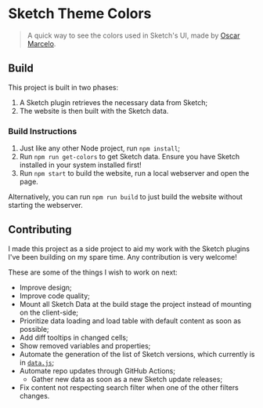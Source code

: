 # Sketch Theme Colors

> A quick way to see the colors used in Sketch's UI, made by [Oscar Marcelo](https://oscarmarcelo.com).



## Build

This project is built in two phases:
1. A Sketch plugin retrieves the necessary data from Sketch;
2. The website is then built with the Sketch data.


### Build Instructions

1. Just like any other Node project, run `npm install`;
2. Run `npm run get-colors` to get Sketch data. Ensure you have Sketch installed in your system installed first!
3. Run `npm start` to build the website, run a local webserver and open the page.

Alternatively, you can run `npm run build` to just build the website without starting the webserver.



## Contributing

I made this project as a side project to aid my work with the Sketch plugins I've been building on my spare time. Any contribution is very welcome!

These are some of the things I wish to work on next:

- Improve design;
- Improve code quality;
- Mount all Sketch Data at the build stage the project instead of mounting on the client-side;
- Prioritize data loading and load table with default content as soon as possible;
- Add diff tooltips in changed cells;
- Show removed variables and properties;
- Automate the generation of the list of Sketch versions, which currently is in [`data.js`](./src/scripts/data.js);
- Automate repo updates through GitHub Actions;
  - Gather new data as soon as a new Sketch update releases;
- Fix content not respecting search filter when one of the other filters changes.
